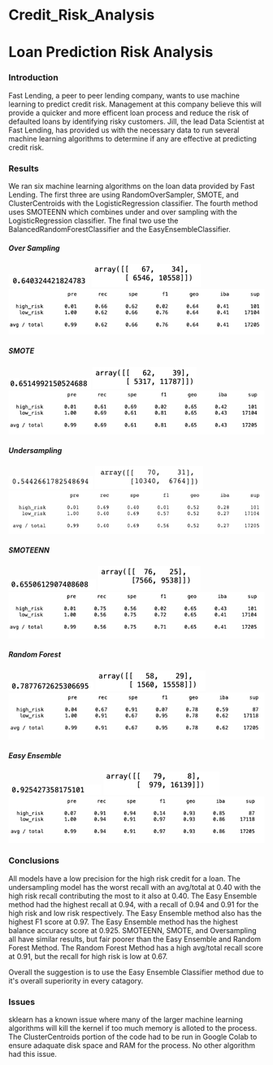 # Credit_Risk_Analysis

# Loan Prediction Risk Analysis

### Introduction

Fast Lending, a peer to peer lending company, wants to use machine learning to predict credit risk. Management at this company believe this will provide a quicker and more efficent loan process and reduce the risk of defaulted loans by identifying risky customers. Jill, the lead Data Scientist at Fast Lending, has provided us with the necessary data to run several machine learning algorithms to determine if any are effective at predicting credit risk.

### Results

We ran six machine learning algorithms on the loan data provided by Fast Lending. The first three are using RandomOverSampler, SMOTE, and ClusterCentroids with the LogisticRegression classifier. The fourth method uses SMOTEENN which combines under and over sampling with the LogisticRegression classifier. The final two use  the BalancedRandomForestClassifier and the EasyEnsembleClassifier.

##### Over Sampling
![Balance](https://github.com/roeggealissa/Credit_Risk_Analysis/blob/632602a47cffe945652fd1eeb6f7edd69a6ce380/Oversample_Balance.png)
![Confusion](https://github.com/roeggealissa/Credit_Risk_Analysis/blob/632602a47cffe945652fd1eeb6f7edd69a6ce380/Oversample_Confusion.png)
![Classification](https://github.com/roeggealissa/Credit_Risk_Analysis/blob/632602a47cffe945652fd1eeb6f7edd69a6ce380/Oversample_Classification.png)

##### SMOTE

![Balance](https://github.com/roeggealissa/Credit_Risk_Analysis/blob/2666e62ac16aa367f69cfd329d4588efa9879ccf/SMOTE_Balance.png)
![Confusion](https://github.com/roeggealissa/Credit_Risk_Analysis/blob/2666e62ac16aa367f69cfd329d4588efa9879ccf/SMOTE_Confusion.png)
![Classification](https://github.com/roeggealissa/Credit_Risk_Analysis/blob/2666e62ac16aa367f69cfd329d4588efa9879ccf/SMOTE_Classification.png)

##### Undersampling

![Balance](https://github.com/roeggealissa/Credit_Risk_Analysis/blob/2666e62ac16aa367f69cfd329d4588efa9879ccf/CC_balance.png)
![Confusion](https://github.com/roeggealissa/Credit_Risk_Analysis/blob/2666e62ac16aa367f69cfd329d4588efa9879ccf/CC_confusion.png)
![Classification](https://github.com/roeggealissa/Credit_Risk_Analysis/blob/2666e62ac16aa367f69cfd329d4588efa9879ccf/CC_Classification.png)

##### SMOTEENN

![Balance](https://github.com/roeggealissa/Credit_Risk_Analysis/blob/2666e62ac16aa367f69cfd329d4588efa9879ccf/SMOTEENN_balance.png)
![Confusion](https://github.com/roeggealissa/Credit_Risk_Analysis/blob/2666e62ac16aa367f69cfd329d4588efa9879ccf/SMOTEENN_Confusion.png)
![Classification](https://github.com/roeggealissa/Credit_Risk_Analysis/blob/2666e62ac16aa367f69cfd329d4588efa9879ccf/SMOTEENN_Classification.png)

##### Random Forest

![Balance](https://github.com/roeggealissa/Credit_Risk_Analysis/blob/a51f263b1d0e70a160bb8809b1459763582e0953/RF_balance.png)
![Confusion](https://github.com/roeggealissa/Credit_Risk_Analysis/blob/a51f263b1d0e70a160bb8809b1459763582e0953/RF_Confusion.png)
![Classification](https://github.com/roeggealissa/Credit_Risk_Analysis/blob/a51f263b1d0e70a160bb8809b1459763582e0953/RF_Classification.png)

##### Easy Ensemble

![Balance](https://github.com/roeggealissa/Credit_Risk_Analysis/blob/a51f263b1d0e70a160bb8809b1459763582e0953/EEC_balance.png)
![Confusion](https://github.com/roeggealissa/Credit_Risk_Analysis/blob/a51f263b1d0e70a160bb8809b1459763582e0953/EEC_Confusion.png)
![Classification](https://github.com/roeggealissa/Credit_Risk_Analysis/blob/a51f263b1d0e70a160bb8809b1459763582e0953/EEC_Classification.png)

### Conclusions

All models have a low precision for the high risk credit for a loan. The undersampling model has the worst recall with an avg/total at 0.40 with the high risk recall contributing the most to it also at 0.40. The Easy Ensemble method had the highest recall at 0.94, with a recall of 0.94 and 0.91 for the high risk and low risk respectively. The Easy Ensemble method also has the highest F1 score at 0.97. The Easy Ensemble method has the highest balance accuracy score at 0.925. SMOTEENN, SMOTE, and Oversampling all have similar results, but fair poorer than the Easy Ensemble and Random Forest Method. The Random Forest Method has a high avg/total recall score at 0.91, but the recall for high risk is low at 0.67.

Overall the suggestion is to use the Easy Ensemble Classifier method due to it's overall superiority in every catagory.

### Issues

sklearn has a known issue where many of the larger machine learning algorithms will kill the kernel if too much memory is alloted to the process. The ClusterCentroids portion of the code had to be run in Google Colab to ensure adaquate disk space and RAM for the process. No other algorithm had this issue.
